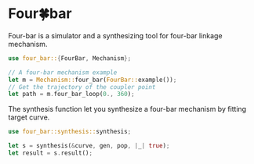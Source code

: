 # Four🍀bar

Four-bar is a simulator and a synthesizing tool for four-bar linkage mechanism.

```rust
use four_bar::{FourBar, Mechanism};

// A four-bar mechanism example
let m = Mechanism::four_bar(FourBar::example());
// Get the trajectory of the coupler point
let path = m.four_bar_loop(0., 360);
```

The synthesis function let you synthesize a four-bar mechanism by fitting target curve.

```rust
use four_bar::synthesis::synthesis;

let s = synthesis(&curve, gen, pop, |_| true);
let result = s.result();
```

